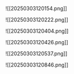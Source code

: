 
![[20250303120154.png]]


![[20250303120222.png]]

![[20250303120404.png]]

![[20250303120426.png]]

![[20250303120537.png]]

![[20250303120846.png]]

